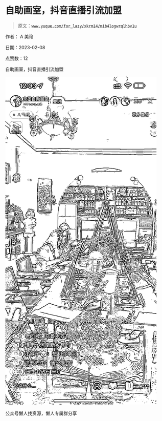 # 自助画室，抖音直播引流加盟

> 原文：[`www.yuque.com/for_lazy/xkrm14/mib4logwrqlhbv1u`](https://www.yuque.com/for_lazy/xkrm14/mib4logwrqlhbv1u)

作者： A 美玲

日期：2023-02-08

点赞数：12

自助画室，抖音直播引流加盟

![](img/84e5124681179629b820bff82707960b.png)  

公众号懒人找资源，懒人专属群分享

